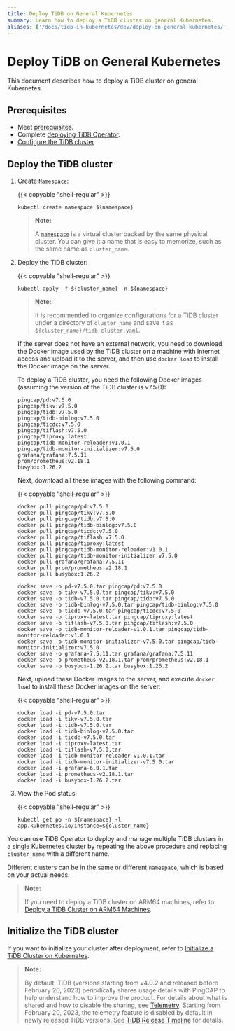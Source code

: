 ```yaml
---
title: Deploy TiDB on General Kubernetes
summary: Learn how to deploy a TiDB cluster on general Kubernetes.
aliases: ['/docs/tidb-in-kubernetes/dev/deploy-on-general-kubernetes/','/tidb-in-kubernetes/dev/deploy-tidb-enterprise-edition']
---
```


# Deploy TiDB on General Kubernetes

This document describes how to deploy a TiDB cluster on general Kubernetes.

## Prerequisites

- Meet [prerequisites](prerequisites.md).
- Complete [deploying TiDB Operator](deploy-tidb-operator.md).
- [Configure the TiDB cluster](configure-a-tidb-cluster.md)

## Deploy the TiDB cluster

1. Create `Namespace`:

    {{< copyable "shell-regular" >}}

    ``` shell
    kubectl create namespace ${namespace}
    ```

    > **Note:**
    >
    > A [`namespace`](https://kubernetes.io/docs/concepts/overview/working-with-objects/namespaces/) is a virtual cluster backed by the same physical cluster. You can give it a name that is easy to memorize, such as the same name as `cluster_name`.

2. Deploy the TiDB cluster:

    {{< copyable "shell-regular" >}}

    ``` shell
    kubectl apply -f ${cluster_name} -n ${namespace}
    ```

    > **Note:**
    >
    > It is recommended to organize configurations for a TiDB cluster under a directory of `cluster_name` and save it as `${cluster_name}/tidb-cluster.yaml`.

    If the server does not have an external network, you need to download the Docker image used by the TiDB cluster on a machine with Internet access and upload it to the server, and then use `docker load` to install the Docker image on the server.

    To deploy a TiDB cluster, you need the following Docker images (assuming the version of the TiDB cluster is v7.5.0):

    ```shell
    pingcap/pd:v7.5.0
    pingcap/tikv:v7.5.0
    pingcap/tidb:v7.5.0
    pingcap/tidb-binlog:v7.5.0
    pingcap/ticdc:v7.5.0
    pingcap/tiflash:v7.5.0
    pingcap/tiproxy:latest
    pingcap/tidb-monitor-reloader:v1.0.1
    pingcap/tidb-monitor-initializer:v7.5.0
    grafana/grafana:7.5.11
    prom/prometheus:v2.18.1
    busybox:1.26.2
    ```

    Next, download all these images with the following command:

    {{< copyable "shell-regular" >}}

    ```shell
    docker pull pingcap/pd:v7.5.0
    docker pull pingcap/tikv:v7.5.0
    docker pull pingcap/tidb:v7.5.0
    docker pull pingcap/tidb-binlog:v7.5.0
    docker pull pingcap/ticdc:v7.5.0
    docker pull pingcap/tiflash:v7.5.0
    docker pull pingcap/tiproxy:latest
    docker pull pingcap/tidb-monitor-reloader:v1.0.1
    docker pull pingcap/tidb-monitor-initializer:v7.5.0
    docker pull grafana/grafana:7.5.11
    docker pull prom/prometheus:v2.18.1
    docker pull busybox:1.26.2

    docker save -o pd-v7.5.0.tar pingcap/pd:v7.5.0
    docker save -o tikv-v7.5.0.tar pingcap/tikv:v7.5.0
    docker save -o tidb-v7.5.0.tar pingcap/tidb:v7.5.0
    docker save -o tidb-binlog-v7.5.0.tar pingcap/tidb-binlog:v7.5.0
    docker save -o ticdc-v7.5.0.tar pingcap/ticdc:v7.5.0
    docker save -o tiproxy-latest.tar pingcap/tiproxy:latest
    docker save -o tiflash-v7.5.0.tar pingcap/tiflash:v7.5.0
    docker save -o tidb-monitor-reloader-v1.0.1.tar pingcap/tidb-monitor-reloader:v1.0.1
    docker save -o tidb-monitor-initializer-v7.5.0.tar pingcap/tidb-monitor-initializer:v7.5.0
    docker save -o grafana-7.5.11.tar grafana/grafana:7.5.11
    docker save -o prometheus-v2.18.1.tar prom/prometheus:v2.18.1
    docker save -o busybox-1.26.2.tar busybox:1.26.2
    ```

    Next, upload these Docker images to the server, and execute `docker load` to install these Docker images on the server:

    {{< copyable "shell-regular" >}}

    ```shell
    docker load -i pd-v7.5.0.tar
    docker load -i tikv-v7.5.0.tar
    docker load -i tidb-v7.5.0.tar
    docker load -i tidb-binlog-v7.5.0.tar
    docker load -i ticdc-v7.5.0.tar
    docker load -i tiproxy-latest.tar
    docker load -i tiflash-v7.5.0.tar
    docker load -i tidb-monitor-reloader-v1.0.1.tar
    docker load -i tidb-monitor-initializer-v7.5.0.tar
    docker load -i grafana-6.0.1.tar
    docker load -i prometheus-v2.18.1.tar
    docker load -i busybox-1.26.2.tar
    ```

3. View the Pod status:

    {{< copyable "shell-regular" >}}

    ``` shell
    kubectl get po -n ${namespace} -l app.kubernetes.io/instance=${cluster_name}
    ```

You can use TiDB Operator to deploy and manage multiple TiDB clusters in a single Kubernetes cluster by repeating the above procedure and replacing `cluster_name` with a different name.

Different clusters can be in the same or different `namespace`, which is based on your actual needs.

> **Note:**
>
> If you need to deploy a TiDB cluster on ARM64 machines, refer to [Deploy a TiDB Cluster on ARM64 Machines](deploy-cluster-on-arm64.md).

## Initialize the TiDB cluster

If you want to initialize your cluster after deployment, refer to [Initialize a TiDB Cluster on Kubernetes](initialize-a-cluster.md).

> **Note:**
>
> By default, TiDB (versions starting from v4.0.2 and released before February 20, 2023) periodically shares usage details with PingCAP to help understand how to improve the product. For details about what is shared and how to disable the sharing, see [Telemetry](https://docs.pingcap.com/tidb/stable/telemetry). Starting from February 20, 2023, the telemetry feature is disabled by default in newly released TiDB versions. See [TiDB Release Timeline](https://docs.pingcap.com/tidb/stable/release-timeline) for details.
